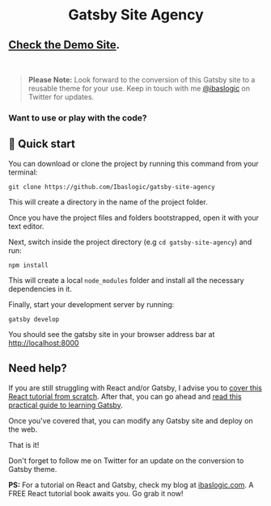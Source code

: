 <h1 align="center">
  Gatsby Site Agency
</h1>

## [Check the Demo Site](https://gatsby-site-agency.netlify.app/).

<br />

> **Please Note:** Look forward to the conversion of this Gatsby site to a reusable theme for your use. Keep in touch with me [@ibaslogic](https://twitter.com/ibaslogic) on Twitter for updates.

### Want to use or play with the code?

## 🚀 Quick start

You can download or clone the project by running this command from your terminal:

```shell
git clone https://github.com/Ibaslogic/gatsby-site-agency
```

This will create a directory in the name of the project folder.

Once you have the project files and folders bootstrapped, open it with your text editor.

Next, switch inside the project directory (e.g `cd gatsby-site-agency`) and run:

```
npm install
```

This will create a local `node_modules` folder and install all the necessary dependencies in it.

Finally, start your development server by running:

```
gatsby develop
```

You should see the gatsby site in your browser address bar at [http://localhost:8000](http://localhost:8000)

## Need help?

If you are still struggling with React and/or Gatsby, I advise you to [cover this React tutorial from scratch](https://ibaslogic.com/react-tutorial-for-beginners/). After that, you can go ahead and [read this practical guide to learning Gatsby](https://ibaslogic.com/gatsby-tutorial-from-scratch-for-beginners/).

Once you've covered that, you can modify any Gatsby site and deploy on the web.

That is it!

Don't forget to follow me on Twitter for an update on the conversion to Gatsby theme.

**PS:** For a tutorial on React and Gatsby, check my blog at [ibaslogic.com](https://ibaslogic.com/). A FREE React tutorial book awaits you. Go grab it now!
